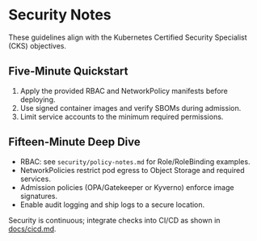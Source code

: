 # Security Notes

These guidelines align with the Kubernetes Certified Security Specialist (CKS)
objectives.

## Five‑Minute Quickstart

1. Apply the provided RBAC and NetworkPolicy manifests before deploying.
2. Use signed container images and verify SBOMs during admission.
3. Limit service accounts to the minimum required permissions.

## Fifteen‑Minute Deep Dive

- RBAC: see `security/policy-notes.md` for Role/RoleBinding examples.
- NetworkPolicies restrict pod egress to Object Storage and required services.
- Admission policies (OPA/Gatekeeper or Kyverno) enforce image signatures.
- Enable audit logging and ship logs to a secure location.

Security is continuous; integrate checks into CI/CD as shown in
[docs/cicd.md](cicd.md).
